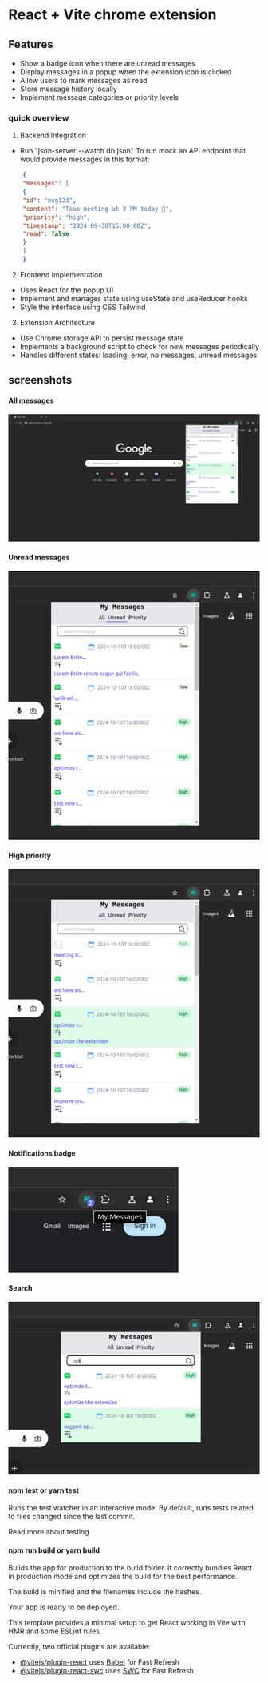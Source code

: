 # React + Vite chrome extension

## Features
- Show a badge icon when there are unread messages
- Display messages in a popup when the extension icon is clicked
- Allow users to mark messages as read
- Store message history locally
- Implement message categories or priority levels

### quick overview
1. Backend Integration
- Run "json-server --watch db.json" To run mock an API endpoint that would provide messages in this format:
```json
    {
    "messages": [
    {
    "id": "msg123",
    "content": "Team meeting at 3 PM today 🙂",
    "priority": "high",
    "timestamp": "2024-09-30T15:00:00Z",
    "read": false
    }
    ]
    }
```
2. Frontend Implementation
- Uses React for the popup UI
- Implement and manages state using useState and useReducer hooks
- Style the interface using CSS Tailwind

3. Extension Architecture
- Use Chrome storage API to persist message state
- Implements a background script to check for new messages periodically
- Handles different states: loading, error, no messages, unread messages


## screenshots

#### All messages
![](public/images/img2.png)

#### Unread messages
![](public/images/img3.png)

#### High priority
![](public/images/img4.png)

#### Notifications badge
![](public/images/img5.png)

#### Search
![](public/images/img6.png)




#### npm test or yarn test
Runs the test watcher in an interactive mode.
By default, runs tests related to files changed since the last commit.

Read more about testing.

#### npm run build or yarn build
Builds the app for production to the build folder.
It correctly bundles React in production mode and optimizes the build for the best performance.

The build is minified and the filenames include the hashes.

Your app is ready to be deployed.

This template provides a minimal setup to get React working in Vite with HMR and some ESLint rules.

Currently, two official plugins are available:

- [@vitejs/plugin-react](https://github.com/vitejs/vite-plugin-react/blob/main/packages/plugin-react/README.md) uses [Babel](https://babeljs.io/) for Fast Refresh
- [@vitejs/plugin-react-swc](https://github.com/vitejs/vite-plugin-react-swc) uses [SWC](https://swc.rs/) for Fast Refresh
